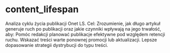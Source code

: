 # content_lifespan
Analiza cyklu życia publikacji Onet LS. Cel: Zrozumienie, jak długo artykuł generuje ruch po publikacji oraz jakie czynniki wpływają na jego trwałość, aby:  Pomóc redakcji planować publikacje efektywne pod względem retencji ruchu.  Wskazać treści warte ponownej promocji lub aktualizacji.  Lepsze dopasowanie strategii dystrybucji do typu treści.
